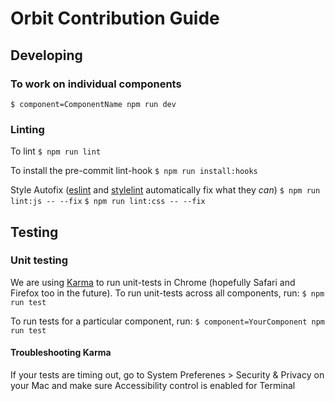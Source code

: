 # Orbit Contribution Guide

## Developing

### To work on individual components
`$ component=ComponentName npm run dev`

### Linting
To lint
`$ npm run lint`

To install the pre-commit lint-hook
`$ npm run install:hooks`

Style Autofix ([eslint](http://eslint.org/docs/user-guide/command-line-interface#--fix) and [stylelint](https://stylelint.io/#features) automatically fix what they _can_)
`$ npm run lint:js -- --fix`
`$ npm run lint:css -- --fix`

## Testing

### Unit testing
We are using [Karma](http://karma-runner.github.io/1.0/index.html) to run unit-tests in Chrome (hopefully Safari and Firefox too in the future). To run  unit-tests across all components, run:
`$ npm run test`

To run tests for a particular component, run:
`$ component=YourComponent npm run test`

#### Troubleshooting Karma

If your tests are timing out, go to System Preferenes > Security & Privacy on your Mac and make sure Accessibility control is enabled for Terminal

